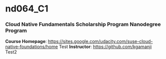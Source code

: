 # nd064_C1
### Cloud Native Fundamentals Scholarship Program Nanodegree Program

**Course Homepage**: https://sites.google.com/udacity.com/suse-cloud-native-foundations/home
Test
**Instructor**: https://github.com/kgamanji
Test2
